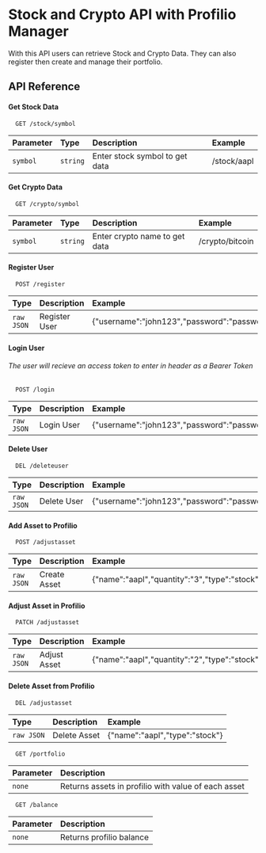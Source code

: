 
# Stock and Crypto API with Profilio Manager

With this API users can retrieve Stock and Crypto Data. They can also register then create and manage their portfolio.




## API Reference

#### Get Stock Data

```http
  GET /stock/symbol
```

| Parameter | Type     | Description                | Example                |
| :-------- | :------- | :------------------------- | :------------------------- |
| `symbol` | `string` | Enter stock symbol to get data | /stock/aapl |

#### Get Crypto Data

```http
  GET /crypto/symbol
```

| Parameter | Type     | Description                | Example                |
| :-------- | :------- | :------------------------- | :------------------------- |
| `symbol` | `string` | Enter crypto name to get data | /crypto/bitcoin |

#### Register User

```http
  POST /register
```

| Type     | Description                | Example                |
| :------- | :------------------------- | :------------------------- |
| `raw JSON` | Register User | {"username":"john123","password":"password"} |

#### Login User

###### The user will recieve an access token to enter in header as a Bearer Token

```http
  POST /login
```
| Type     | Description                | Example                |
| :------- | :------------------------- | :------------------------- |
| `raw JSON` | Login User | {"username":"john123","password":"password"} |

#### Delete User

```http
  DEL /deleteuser
```

| Type     | Description                | Example                |
| :------- | :------------------------- | :------------------------- |
| `raw JSON` | Delete User | {"username":"john123","password":"password"} |

#### Add Asset to Profilio

```http
  POST /adjustasset
```

| Type     | Description                | Example                |
| :------- | :------------------------- | :------------------------- |
| `raw JSON` | Create Asset | {"name":"aapl","quantity":"3","type":"stock"} |

#### Adjust Asset in Profilio

```http
  PATCH /adjustasset
```

| Type     | Description                | Example                |
| :------- | :------------------------- | :------------------------- |
| `raw JSON` | Adjust Asset | {"name":"aapl","quantity":"2","type":"stock"} |



#### Delete Asset from Profilio

```http
  DEL /adjustasset
```

| Type     | Description                | Example                |
| :------- | :------------------------- | :------------------------- |
| `raw JSON` | Delete Asset | {"name":"aapl","type":"stock"} |


```http
  GET /portfolio
```

| Parameter | Description                |
| :-------- | :------------------------- |
| `none`  | Returns assets in profilio with value of each asset |

```http
  GET /balance
```

| Parameter | Description                |
| :-------- | :------------------------- |
| `none`  | Returns profilio balance |
